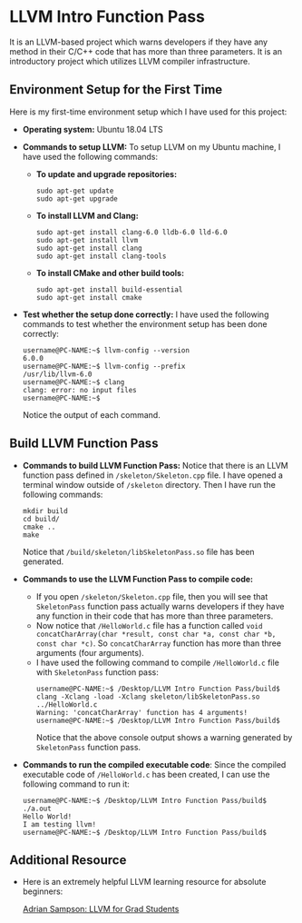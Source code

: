 # LLVM Intro Function Pass
It is an LLVM-based project which warns developers if they have any method in their C/C++ code that has more than three parameters. It is an introductory project which utilizes LLVM compiler infrastructure.

## Environment Setup for the First Time
Here is my first-time environment setup which I have used for this project:
- **Operating system:** Ubuntu 18.04 LTS

- **Commands to setup LLVM:** To setup LLVM on my Ubuntu machine, I have used the following commands:
  - **To update and upgrade repositories:**
    ```console
    sudo apt-get update
    sudo apt-get upgrade
    ```
  - **To install LLVM and Clang:**
    ```console
    sudo apt-get install clang-6.0 lldb-6.0 lld-6.0
    sudo apt-get install llvm
    sudo apt-get install clang
    sudo apt-get install clang-tools
    ```
  - **To install CMake and other build tools:**
    ```console
    sudo apt-get install build-essential
    sudo apt-get install cmake
    ```

- **Test whether the setup done correctly:** I have used the following commands to test whether the environment setup has been done correctly: 
    ```console
    username@PC-NAME:~$ llvm-config --version
    6.0.0
    username@PC-NAME:~$ llvm-config --prefix
    /usr/lib/llvm-6.0
    username@PC-NAME:~$ clang
    clang: error: no input files
    username@PC-NAME:~$ 
    ```
    Notice the output of each command.

## Build LLVM Function Pass
- **Commands to build LLVM Function Pass:** Notice that there is an LLVM function pass defined in `/skeleton/Skeleton.cpp` file. I have opened a terminal window outside of `/skeleton` directory. Then I have run the following commands:
    ```console
    mkdir build
    cd build/
    cmake ..
    make
    ```
    Notice that `/build/skeleton/libSkeletonPass.so` file has been generated.

- **Commands to use the LLVM Function Pass to compile code:**
  - If you open `/skeleton/Skeleton.cpp` file, then you will see that `SkeletonPass` function pass actually warns developers if they have any function in their code that has more than three parameters.
  - Now notice that `/HelloWorld.c` file has a function called `void concatCharArray(char *result, const char *a, const char *b, const char *c)`. So `concatCharArray` function has more than three arguments (four arguments).
  - I have used the following command to compile `/HelloWorld.c` file with `SkeletonPass` function pass:
    ```console
    username@PC-NAME:~$ /Desktop/LLVM Intro Function Pass/build$ clang -Xclang -load -Xclang skeleton/libSkeletonPass.so ../HelloWorld.c
    Warning: 'concatCharArray' function has 4 arguments!
    username@PC-NAME:~$ /Desktop/LLVM Intro Function Pass/build$ 
    ```
    Notice that the above console output shows a warning generated by `SkeletonPass` function pass.

- **Commands to run the compiled executable code**: Since the compiled executable code of `/HelloWorld.c` has been created, I can use the following command to run it:
    ```console
    username@PC-NAME:~$ /Desktop/LLVM Intro Function Pass/build$ ./a.out 
    Hello World!
    I am testing llvm!
    username@PC-NAME:~$ /Desktop/LLVM Intro Function Pass/build$ 
    ```

## Additional Resource
- Here is an extremely helpful LLVM learning resource for absolute beginners:

  [Adrian Sampson: LLVM for Grad Students](http://www.cs.cornell.edu/~asampson/blog/llvm.html)
